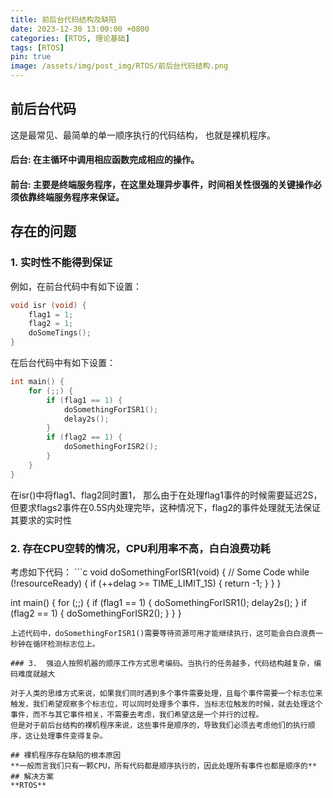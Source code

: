 ```yaml
---
title: 前后台代码结构及缺陷
date: 2023-12-30 13:00:00 +0800
categories: [RTOS, 理论基础]
tags: [RTOS]
pin: true
image: /assets/img/post_img/RTOS/前后台代码结构.png
---
```




## 前后台代码
这是最常见、最简单的单一顺序执行的代码结构， 也就是裸机程序。  
#### **后台**: 在主循环中调用相应函数完成相应的操作。
#### **前台**: 主要是终端服务程序，在这里处理异步事件，时间相关性很强的关键操作必须依靠终端服务程序来保证。  


## 存在的问题

### 1. 实时性不能得到保证
例如，在前台代码中有如下设置：

```c
void isr (void) {
    flag1 = 1;
    flag2 = 1;
    doSomeTings();
}
```  

在后台代码中有如下设置：  

```c
int main() {
    for (;;) {
        if (flag1 == 1) {
            doSomethingForISR1();
            delay2s();
        }
        if (flag2 == 1) {
            doSomethingForISR2();
        }
    }
}
```
在isr()中将flag1、flag2同时置1， 那么由于在处理flag1事件的时候需要延迟2S，但要求flags2事件在0.5S内处理完毕，这种情况下，flag2的事件处理就无法保证其要求的实时性

### 2. 存在CPU空转的情况，CPU利用率不高，白白浪费功耗
考虑如下代码：
    ```c
void doSomethingForISR1(void) 
{
    // Some Code
    while (!resourceReady) 
    {
        if (++delag >= TIME_LIMIT_1S) 
        {
            return -1;
        }
    }
}


int main() {
    for (;;) {
        if (flag1 == 1) {
            doSomethingForISR1();
            delay2s();
        }
        if (flag2 == 1) {
            doSomethingForISR2();
        }
    }
}
```
上述代码中，doSomethingForISR1()需要等待资源可用才能继续执行，这可能会白白浪费一秒钟在循环检测标志位上。  

### 3.  强迫人按照机器的顺序工作方式思考编码。当执行的任务越多，代码结构越复杂，编码难度就越大

对于人类的思维方式来说，如果我们同时遇到多个事件需要处理，且每个事件需要一个标志位来触发，我们希望观察多个标志位，可以同时处理多个事件，当标志位触发的时候，就去处理这个事件，而不与其它事件相关，不需要去考虑，我们希望这是一个并行的过程。  
但是对于前后台结构的裸机程序来说，这些事件是顺序的，导致我们必须去考虑他们的执行顺序，这让处理事件变得复杂。  

## 裸机程序存在缺陷的根本原因
**一般而言我们只有一颗CPU，所有代码都是顺序执行的，因此处理所有事件也都是顺序的**
## 解决方案
**RTOS**
